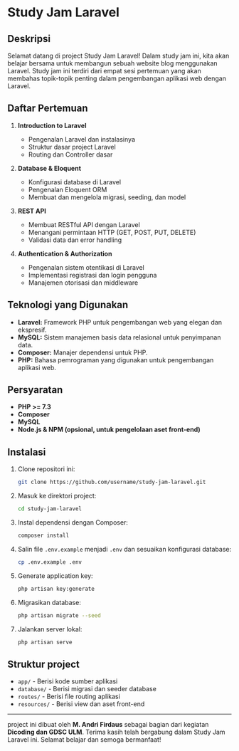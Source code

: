 # Study Jam Laravel

## Deskripsi

Selamat datang di project Study Jam Laravel! Dalam study jam ini, kita akan belajar bersama untuk membangun sebuah website blog menggunakan Laravel. Study jam ini terdiri dari empat sesi pertemuan yang akan membahas topik-topik penting dalam pengembangan aplikasi web dengan Laravel.

## Daftar Pertemuan

1. **Introduction to Laravel**

    - Pengenalan Laravel dan instalasinya
    - Struktur dasar project Laravel
    - Routing dan Controller dasar

2. **Database & Eloquent**

    - Konfigurasi database di Laravel
    - Pengenalan Eloquent ORM
    - Membuat dan mengelola migrasi, seeding, dan model

3. **REST API**

    - Membuat RESTful API dengan Laravel
    - Menangani permintaan HTTP (GET, POST, PUT, DELETE)
    - Validasi data dan error handling

4. **Authentication & Authorization**
    - Pengenalan sistem otentikasi di Laravel
    - Implementasi registrasi dan login pengguna
    - Manajemen otorisasi dan middleware

## Teknologi yang Digunakan

-   **Laravel:** Framework PHP untuk pengembangan web yang elegan dan ekspresif.
-   **MySQL:** Sistem manajemen basis data relasional untuk penyimpanan data.
-   **Composer:** Manajer dependensi untuk PHP.
-   **PHP:** Bahasa pemrograman yang digunakan untuk pengembangan aplikasi web.

## Persyaratan

-   **PHP >= 7.3**
-   **Composer**
-   **MySQL**
-   **Node.js & NPM (opsional, untuk pengelolaan aset front-end)**

## Instalasi

1. Clone repositori ini:

    ```bash
    git clone https://github.com/username/study-jam-laravel.git
    ```

2. Masuk ke direktori project:

    ```bash
    cd study-jam-laravel
    ```

3. Instal dependensi dengan Composer:

    ```bash
    composer install
    ```

4. Salin file `.env.example` menjadi `.env` dan sesuaikan konfigurasi database:

    ```bash
    cp .env.example .env
    ```

5. Generate application key:

    ```bash
    php artisan key:generate
    ```

6. Migrasikan database:

    ```bash
    php artisan migrate --seed
    ```

7. Jalankan server lokal:
    ```bash
    php artisan serve
    ```

## Struktur project

-   `app/` - Berisi kode sumber aplikasi
-   `database/` - Berisi migrasi dan seeder database
-   `routes/` - Berisi file routing aplikasi
-   `resources/` - Berisi view dan aset front-end

---

project ini dibuat oleh **M. Andri Firdaus** sebagai bagian dari kegiatan **Dicoding dan GDSC ULM**.
Terima kasih telah bergabung dalam Study Jam Laravel ini. Selamat belajar dan semoga bermanfaat!
